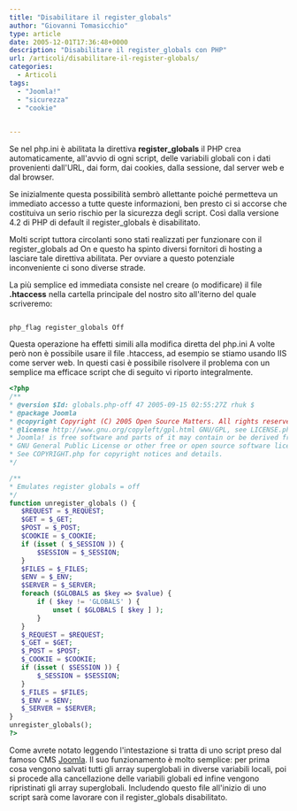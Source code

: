 ```yaml
---
title: "Disabilitare il register_globals"
author: "Giovanni Tomasicchio"
type: article
date: 2005-12-01T17:36:48+0000
description: "Disabilitare il register_globals con PHP"
url: /articoli/disabilitare-il-register-globals/
categories:
  - Articoli
tags:
  - "Joomla!"
  - "sicurezza"
  - "cookie"

  
---
```

 Se nel php.ini è abilitata la direttiva **register\_globals** il PHP crea automaticamente, all'avvio di ogni script, delle variabili globali con i dati provenienti dall'URL, dai form, dai cookies, dalla sessione, dal server web e dal browser.

 Se inizialmente questa possibilità sembrò allettante poiché permetteva un immediato accesso a tutte queste informazioni, ben presto ci si accorse che costituiva un serio rischio per la sicurezza degli script. Così dalla versione 4.2 di PHP di default il register\_globals è disabilitato.

 Molti script tuttora circolanti sono stati realizzati per funzionare con il register\_globals ad On e questo ha spinto diversi fornitori di hosting a lasciare tale direttiva abilitata. Per ovviare a questo potenziale inconveniente ci sono diverse strade.

 La più semplice ed immediata consiste nel creare (o modificare) il file **.htaccess** nella cartella principale del nostro sito all'iterno del quale scriveremo:

 ```

php_flag register_globals Off
```

 Questa operazione ha effetti simili alla modifica diretta del php.ini A volte però non è possibile usare il file .htaccess, ad esempio se stiamo usando IIS come server web. In questi casi è possibile risolvere il problema con un semplice ma efficace script che di seguito vi riporto integralmente.

 ```php
<?php
/**
* @version $Id: globals.php-off 47 2005-09-15 02:55:27Z rhuk $
* @package Joomla
* @copyright Copyright (C) 2005 Open Source Matters. All rights reserved.
* @license http://www.gnu.org/copyleft/gpl.html GNU/GPL, see LICENSE.php
* Joomla! is free software and parts of it may contain or be derived from the
* GNU General Public License or other free or open source software licenses.
* See COPYRIGHT.php for copyright notices and details.
*/

/**
* Emulates register globals = off
*/
function unregister_globals () {
    $REQUEST = $_REQUEST;
    $GET = $_GET;
    $POST = $_POST;
    $COOKIE = $_COOKIE;
    if (isset ( $_SESSION )) {
        $SESSION = $_SESSION;
    }
    $FILES = $_FILES;
    $ENV = $_ENV;
    $SERVER = $_SERVER;
    foreach ($GLOBALS as $key => $value) {
        if ( $key != 'GLOBALS' ) {
            unset ( $GLOBALS [ $key ] );
        }
    }
    $_REQUEST = $REQUEST;
    $_GET = $GET;
    $_POST = $POST;
    $_COOKIE = $COOKIE;
    if (isset ( $SESSION )) {
        $_SESSION = $SESSION;
    }
    $_FILES = $FILES;
    $_ENV = $ENV;
    $_SERVER = $SERVER;
}
unregister_globals();
?>
```

 Come avrete notato leggendo l'intestazione si tratta di uno script preso dal famoso CMS [Joomla](http://www.joomla.org/). Il suo funzionamento è molto semplice: per prima cosa vengono salvati tutti gli array superglobali in diverse variabili locali, poi si procede alla cancellazione delle variabili globali ed infine vengono ripristinati gli array superglobali. Includendo questo file all'inizio di uno script sarà come lavorare con il register\_globals disabilitato.
